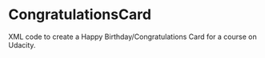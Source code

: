 # CongratulationsCard

XML code to create a Happy Birthday/Congratulations Card for a course on Udacity.
